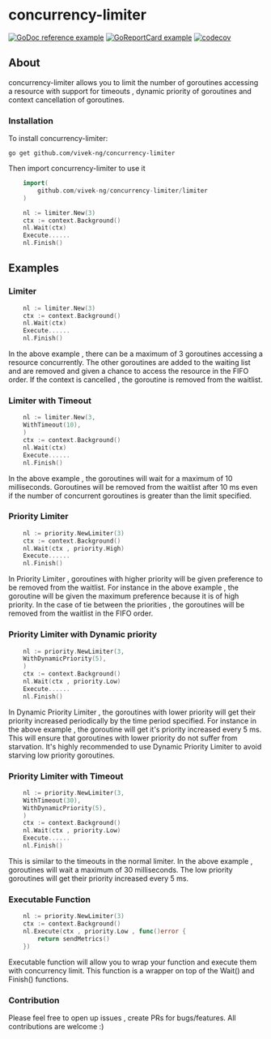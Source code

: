 # concurrency-limiter

[![GoDoc reference example](https://img.shields.io/badge/godoc-reference-blue.svg)](https://godoc.org/github.com/vivek-ng/concurrency-limiter)
[![GoReportCard example](https://goreportcard.com/badge/github.com/nanomsg/mangos)](https://goreportcard.com/report/github.com/vivek-ng/concurrency-limiter)
[![codecov](https://codecov.io/gh/vivek-ng/concurrency-limiter/branch/main/graph/badge.svg?token=UFN7OqUNDH)](https://codecov.io/gh/vivek-ng/concurrency-limiter)

## About

concurrency-limiter allows you to limit the number of goroutines accessing a resource with support for
timeouts , dynamic priority of goroutines and context cancellation of goroutines.

### Installation

To install concurrency-limiter:

```
go get github.com/vivek-ng/concurrency-limiter
```

Then import concurrency-limiter to use it

```go
    import(
        github.com/vivek-ng/concurrency-limiter/limiter
    )

    nl := limiter.New(3)
    ctx := context.Background()
    nl.Wait(ctx)
    Execute......
    nl.Finish()

```

## Examples

### Limiter

```go
    nl := limiter.New(3)
    ctx := context.Background()
    nl.Wait(ctx)
    Execute......
    nl.Finish()
```
In the above example , there can be a maximum of 3 goroutines accessing a resource concurrently. The other goroutines are added to the waiting list and are removed and given a 
chance to access the resource in the FIFO order. If the context is cancelled , the goroutine is removed from the waitlist.

### Limiter with Timeout

```go
    nl := limiter.New(3,
    WithTimeout(10),
    )
    ctx := context.Background()
    nl.Wait(ctx)
    Execute......
    nl.Finish()
```
In the above example , the goroutines will wait for a maximum of 10 milliseconds. Goroutines will be removed from the waitlist after 10 ms even if the 
number of concurrent goroutines is greater than the limit specified.

### Priority Limiter

```go
    nl := priority.NewLimiter(3)
    ctx := context.Background()
    nl.Wait(ctx , priority.High)
    Execute......
    nl.Finish()
```

In Priority Limiter , goroutines with higher priority will be given preference to be removed from the waitlist. For instance in the above example , the goroutine will be
given the maximum preference because it is of high priority. In the case of tie between the priorities , the goroutines will be removed from the waitlist in the FIFO order.

### Priority Limiter with Dynamic priority

```go
    nl := priority.NewLimiter(3,
    WithDynamicPriority(5),
    )
    ctx := context.Background()
    nl.Wait(ctx , priority.Low)
    Execute......
    nl.Finish()
```
In Dynamic Priority Limiter , the goroutines with lower priority will get their priority increased periodically by the time period specified. For instance in the above example , the goroutine will get it's priority increased every 5 ms. This will ensure that goroutines with lower priority do not suffer from starvation. It's highly recommended to use Dynamic Priority Limiter to avoid starving low priority goroutines.

### Priority Limiter with Timeout

```go
    nl := priority.NewLimiter(3,
    WithTimeout(30),
    WithDynamicPriority(5),
    )
    ctx := context.Background()
    nl.Wait(ctx , priority.Low)
    Execute......
    nl.Finish()
```
This is similar to the timeouts in the normal limiter. In the above example , goroutines will wait a maximum of 30 milliseconds. The low priority goroutines will get their
priority increased every 5 ms.

### Executable Function

```go
    nl := priority.NewLimiter(3)
    ctx := context.Background()
    nl.Execute(ctx , priority.Low , func()error {
        return sendMetrics()
    })
```

Executable function will allow you to wrap your function and execute them with concurrency limit. This function is a wrapper on top of the Wait() and Finish() functions.

### Contribution

Please feel free to open up issues , create PRs for bugs/features. All contributions are welcome :)

